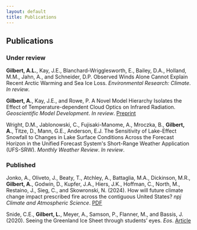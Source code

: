 ```yaml
---
layout: default
title: Publications
---
```

## Publications
### Under review

**Gilbert, A.L.**, Kay, J.E., Blanchard-Wrigglesworth, E., Bailey, D.A., Holland, M.M., Jahn, A., and Schneider, D.P. Observed Winds Alone Cannot Explain Recent Arctic Warming and Sea Ice Loss. _Environmental Research: Climate_. _In review_.

**Gilbert, A.**, Kay, J.E., and Rowe, P. A Novel Model Hierarchy Isolates the Effect of Temperature-dependent Cloud Optics on Infrared Radiation. _Geoscientific Model Development_. _In review_. [Preprint](/assets/pdfs/egusphere-2024-2043.pdf)

Wright, D.M., Jablonowski, C., Fujisaki-Manome, A., Mroczka, B., **Gilbert, A.**, Titze, D., Mann, G.E., Anderson, E.J. The Sensitivity of Lake-Effect Snowfall to Changes in Lake Surface Conditions Across the Forecast Horizon in the Unified Forecast System's Short-Range Weather Application (UFS-SRW). _Monthly Weather Review_. _In review_.

### Published

Jonko, A., Oliveto, J., Beaty, T., Atchley, A., Battaglia, M.A., Dickinson, M.R., **Gilbert, A.**, Godwin, D., Kupfer, J.A., Hiers, J.K., Hoffman, C., North, M., Restaino, J., Sieg, C., and Skowronski, N. (2024). How will future climate change impact prescribed fire across the contiguous United States? _npj Climate and Atmospheric Science_. [PDF](/assets/pdfs/s41612-024-00649-7.pdf)

Snide, C.E., **Gilbert, L.**, Meyer, A., Samson, P., Flanner, M., and Bassis, J. (2020). Seeing the Greenland Ice Sheet through students’ eyes. _Eos_. [Article](https://eos.org/science-updates/seeing-the-greenland-ice-sheet-through-students-eyes)
